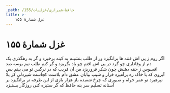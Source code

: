 ```yaml
---
_path: /حافظ-شیرازی/غزلیات/155
title: >-
    غزل شمارهٔ ۱۵۵
---
```

# غزل شمارهٔ ۱۵۵

اگر روم ز پی اش فتنه ها برانگیزد
ور از طلب بنشینم به کینه برخیزد
و گر به رهگذری یک دم از وفاداری
چو گرد در پی اش افتم چو باد بگریزد
و گر کنم طلب نیم بوسه صد افسوس
ز حقه دهنش چون شکر فروریزد
من آن فریب که در نرگس تو می بینم
بس آبروی که با خاک ره برآمیزد
فراز و شیب بیابان عشق دام بلاست
کجاست شیردلی کز بلا نپرهیزد
تو عمر خواه و صبوری که چرخ شعبده باز
هزار بازی از این طرفه تر برانگیزد
بر آستانه تسلیم سر بنه حافظ
که گر ستیزه کنی روزگار بستیزد
